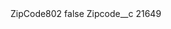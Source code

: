 <?xml version="1.0" encoding="UTF-8"?>
<CustomMetadata xmlns="http://soap.sforce.com/2006/04/metadata" xmlns:xsi="http://www.w3.org/2001/XMLSchema-instance" xmlns:xsd="http://www.w3.org/2001/XMLSchema">
    <label>ZipCode802</label>
    <protected>false</protected>
    <values>
        <field>Zipcode__c</field>
        <value xsi:type="xsd:string">21649</value>
    </values>
</CustomMetadata>
